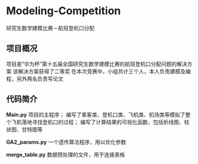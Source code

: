 # Modeling-Competition
研究生数学建模比赛－航班登机口分配
## 项目概况
 项目是“华为杯”第十五届全国研究生数学建模比赛的航班登机口分配问题的解决方案
 该解决方案获得了二等奖
 在本次竞赛中，小组共计三个人，本人负责建模及编程，另外两名负责写论文

## 代码简介
**Main.py**
 项目的主程序；
 编写了乘客类、登机口类、飞机类、机场类等模拟了整个飞机落地寻找登机口的过程；
 编写了计算结果的可视化函数，包括折线图、柱状图、甘特图等

**GA2_params.py**
一个遗传算法程序，用以优化参数

**merge_table.py**
数据预处理的文件，用于连接表格
